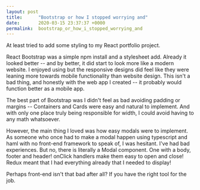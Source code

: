 ```yaml
---
layout: post
title:      "Bootstrap or how I stopped worrying and"
date:       2020-03-15 23:37:37 +0000
permalink:  bootstrap_or_how_i_stopped_worrying_and
---
```



At least tried to add some styling to my React portfolio project. 

React Bootstrap was a simple npm install and a stylesheet add. Already it looked better -- and by better, it did start to look more like a modern website. I enjoyed using but the responsive designs did feel like they were leaning more towards mobile functionality than website design. This isn't a bad thing, and honestly with the web app I created -- it probably would function better as a mobile app. 

The best part of Bootstrap was I didn't feel as bad avoiding padding or margins --  Containers and Cards were easy and natural to implement.  And with only one place truly being responsible for width, I could avoid having to any math whatsoever. 

However, the main thing I loved was how easy modals were to implement. As someone who once had to make a modal happen using typescript and haml with no front-end framework to speak of, I was hesitant. I've had bad experiences. But no, there is literally a Modal component. One with a body, footer and header!  onClick handlers make them easy to open and close! Redux meant that I had everything already that I needed to display!

Perhaps front-end isn't that bad after all? If you have the right tool for the job. 



